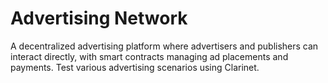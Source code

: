 # Advertising Network
 A decentralized advertising platform where advertisers and publishers can interact directly, with smart contracts managing ad placements and payments. Test various advertising scenarios using Clarinet.
